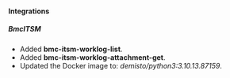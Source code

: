 
#### Integrations

##### BmcITSM

- Added **bmc-itsm-worklog-list**.
- Added **bmc-itsm-worklog-attachment-get**.
- Updated the Docker image to: *demisto/python3:3.10.13.87159*.
